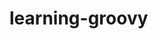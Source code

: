 # learning-groovy

[link de video aula]:(https://www.youtube.com/watch?v=B98jc8hdu9g)
[Link do curso]:(http://www.devmedia.com.br/curso/introducao-ao-groovy/55)
